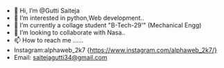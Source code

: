 - 👋 Hi, I’m @Gutti Saiteja
- 👀 I’m interested in python,Web development..
- 🌱 I’m currently a collage student "B-Tech-29'" (Mechanical Engg)
- 💞️ I’m looking to collaborate with Nasa..
- 📫 How to reach me ......
- Instagram:alphaweb_2k7 {https://www.instagram.com/alphaweb_2k7/}
- Email: saitejagutti34@gmail.com

<!---
saiteja-72120209/saiteja-72120209 is a ✨ special ✨ repository because its `README.md` (this file) appears on your GitHub profile.
You can click the Preview link to take a look at your changes.
--->
